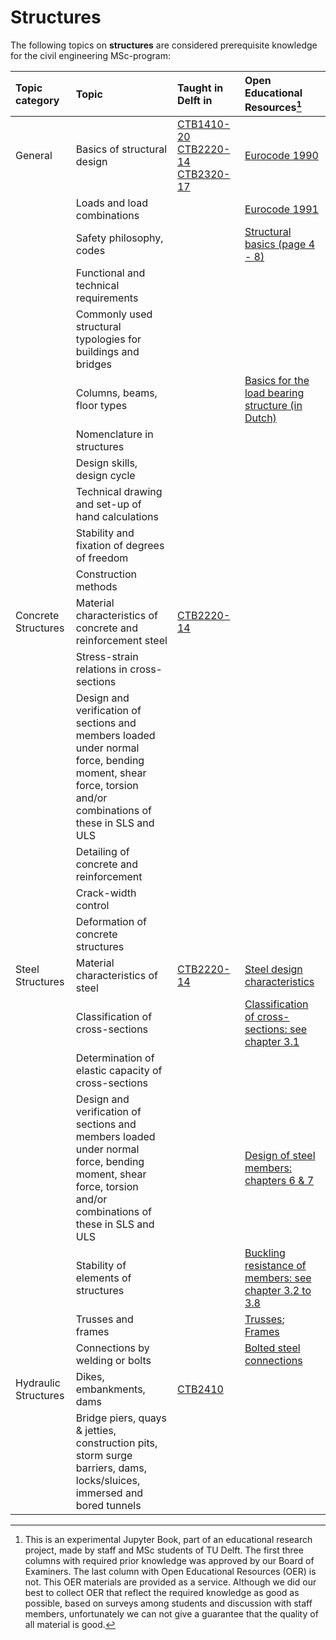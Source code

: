 # Structures

The following topics on **structures** are considered prerequisite knowledge for the civil engineering MSc-program:

|Topic category|Topic   |Taught in Delft in  | Open Educational Resources[^1] |
|:------|:--------|:------------------|:---------------------------|
| General       | Basics of structural design    | [CTB1410-20](https://studiegids.tudelft.nl/a101_displayCourse.do?course_id=61941)   [CTB2220-14](https://studiegids.tudelft.nl/a101_displayCourse.do?course_id=61996)    [CTB2320-17](https://studiegids.tudelft.nl/a101_displayCourse.do?course_id=62002)|[Eurocode 1990](https://www.kivi.nl/uploads/media/5df262e9d44ef/CEN-TC250_N2311_prEN%201990_Basis%20of%20structural%20and%20geotechnical%20design%20(Third%20revised%20draft%20MG%202019_09_11).pdf)
|                      | Loads and load combinations                                                                                                                                        |                                 |[Eurocode 1991](https://www.phd.eng.br/wp-content/uploads/2015/12/en.1991.1.1.2002.pdf)
|                      | Safety philosophy, codes                                                                                                                                       |                                 |[Structural basics (page 4 - 8)](https://publicaties.bouwenmetstaal.nl/pdf_serve.lasso?p=pdf&n=1627-2.pdf)
|                      | Functional and technical requirements                                                                                                                                       |                                 |
|                      | Commonly used structural typologies for buildings and bridges                                                                                                                                        |                                 |
|                      | Columns, beams, floor types                                                                                                                                        |                                 | [Basics for the load bearing structure (in Dutch)](http://wiki.bk.tudelft.nl/mw_bk-wiki/images/c/ca/DC_Basics_dictaat.pdf)
|                      | Nomenclature in structures                                                                                                                                        |                                 |
|                      | Design skills, design cycle                                                                                                                                       |                                 |
|                      | Technical drawing and set-up of hand calculations                                                                                                                                        |                                 |
|                      | Stability and fixation of degrees of freedom                                                                                                                                        |                                 |
|                      | Construction methods                                                                                                                                        |                                 |
| Concrete Structures       | Material characteristics of concrete and reinforcement steel    |   [CTB2220-14](https://studiegids.tudelft.nl/a101_displayCourse.do?course_id=61996)|
|                      | Stress-strain relations in cross-sections                                                                                                                                        |                                 |
|                      | Design and verification of sections and members loaded under normal force, bending moment, shear force, torsion and/or combinations of these in SLS and ULS                                                                                                                                        |                                 |
|                      | Detailing of concrete and reinforcement                                                                                                                                        |                                 |
|                      | Crack-width control                                                                                                                                        |                                 |
|                      | Deformation of concrete structures                                                                                                                                        |                                 |
| Steel Structures       | Material characteristics of steel    |   [CTB2220-14](https://studiegids.tudelft.nl/a101_displayCourse.do?course_id=61996)|[Steel design characteristics](https://www.steelconstruction.info/Steel_material_properties#Strength)
|                      | Classification of cross-sections                                                                                                                                        |                                 |[Classification of cross-sections: see chapter 3.1](https://repository.tudelft.nl/islandora/object/uuid:60760487-942a-41f1-a464-6e1362801c42/datastream/OBJ/download)
|                      | Determination of elastic capacity of cross-sections                                                                                                                                        |                                 |
|                      | Design and verification of sections and members loaded under normal force, bending moment, shear force, torsion and/or combinations of these in SLS and ULS                                                                                                                                        |                                 |[Design of steel members: chapters 6 & 7](https://www.phd.eng.br/wp-content/uploads/2015/12/en.1993.1.1.2005.pdf)
|                      | Stability of elements of structures                                                                                                                                        |                                 |[Buckling resistance of members: see chapter 3.2 to 3.8](https://repository.tudelft.nl/islandora/object/uuid:60760487-942a-41f1-a464-6e1362801c42/datastream/OBJ/download)
|                      | Trusses and frames                                                                            |                                 |[Trusses](http://fgg-web.fgg.uni-lj.si/~/pmoze/esdep/master/wg07/l1200.htm); [Frames](http://fgg-web.fgg.uni-lj.si/~/pmoze/esdep/master/wg07/l1100.htm)  
|                      | Connections by welding or bolts                                                                                                                                        |                                 |[Bolted steel connections](https://dorothydingzx.github.io/2018/01/11/Bolted-connections-in-Eurocode-3-1/)
| Hydraulic Structures       | Dikes, embankments, dams    |   [CTB2410](https://studiegids.tudelft.nl/a101_displayCourse.do?course_id=61992)|
|                      | Bridge piers, quays & jetties, construction pits, storm surge barriers, dams, locks/sluices, immersed and bored tunnels                                                                                                                                        |                                 |

[^1]: This is an experimental Jupyter Book, part of an educational research project, made by staff and MSc students of TU Delft. The first three columns with required prior knowledge was approved by our Board of Examiners. The last column with Open Educational Resources (OER) is not. This OER materials are provided as a service. Although we did our best to collect OER that reflect the required knowledge as good as possible, based on surveys among students and discussion with staff members, unfortunately we can not give a guarantee that the quality of all material is good.

